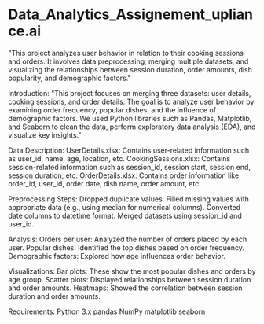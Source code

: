 # Data_Analytics_Assignement_upliance.ai
"This project analyzes user behavior in relation to their cooking sessions and orders. It involves data preprocessing, merging multiple datasets, and visualizing the relationships between session duration, order amounts, dish popularity, and demographic factors."

Introduction:
"This project focuses on merging three datasets: user details, cooking sessions, and order details. The goal is to analyze user behavior by examining order frequency, popular dishes, and the influence of demographic factors. We used Python libraries such as Pandas, Matplotlib, and Seaborn to clean the data, perform exploratory data analysis (EDA), and visualize key insights."

Data Description:
UserDetails.xlsx: Contains user-related information such as user_id, name, age, location, etc.
CookingSessions.xlsx: Contains session-related information such as session_id, session start, session end, session duration, etc.
OrderDetails.xlsx: Contains order information like order_id, user_id, order date, dish name, order amount, etc.

Preprocessing Steps:
Dropped duplicate values.
Filled missing values with appropriate data (e.g., using median for numerical columns).
Converted date columns to datetime format.
Merged datasets using session_id and user_id.

Analysis:
Orders per user: Analyzed the number of orders placed by each user.
Popular dishes: Identified the top dishes based on order frequency.
Demographic factors: Explored how age influences order behavior.

Visualizations:
Bar plots: These show the most popular dishes and orders by age group.
Scatter plots: Displayed relationships between session duration and order amounts.
Heatmaps: Showed the correlation between session duration and order amounts.

Requirements:
Python 3.x
pandas
NumPy
matplotlib
seaborn
